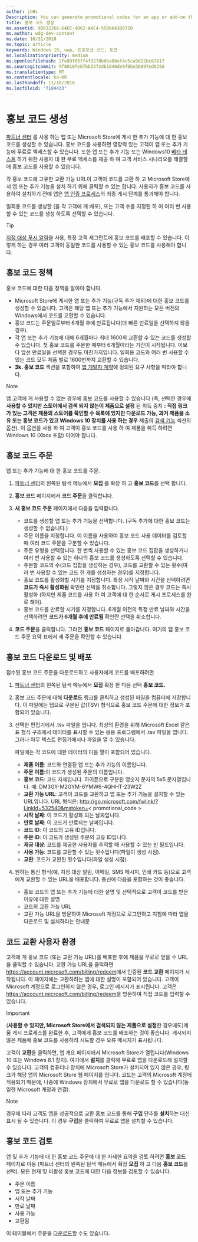 ```yaml
---
author: jnHs
Description: You can generate promotional codes for an app or add-on that you have published in the Microsoft Store.
title: 홍보 코드 생성
ms.assetid: 9B632266-64EC-4D62-A4C4-55B6643D8750
ms.author: wdg-dev-content
ms.date: 10/31/2018
ms.topic: article
keywords: Windows 10, uwp, 프로모션 코드, 토큰
ms.localizationpriority: medium
ms.openlocfilehash: 2fe89f65ff4f3278b0ba88ef4c5ca9d22bc67817
ms.sourcegitcommit: 9f8010fe67bb3372db1840de9f0be36097ed6258
ms.translationtype: MT
ms.contentlocale: ko-KR
ms.lasthandoff: 11/16/2018
ms.locfileid: "7104433"
---
```

# <a name="generate-promotional-codes"></a>홍보 코드 생성


[파트너 센터](https://partner.microsoft.com/dashboard) 를 사용 하는 앱 또는 Microsoft Store에 게시 한 추가 기능에 대 한 홍보 코드를 생성할 수 있습니다. 홍보 코드를 사용하면 영향력 있는 고객이 앱 또는 추가 기능에 무료로 액세스할 수 있습니다. 또한 앱 또는 추가 기능 또는 Windows10 [베타 테스트](beta-testing-and-targeted-distribution.md) 하기 위한 사용자 대 한 무료 액세스를 제공 하 여 고객 서비스 시나리오를 해결할에 홍보 코드를 사용할 수 있습니다. 

각 홍보 코드에 고유한 교환 가능 URL이 고객이 코드를 교환 하 고 Microsoft Store에서 앱 또는 추가 기능을 설치 하기 위해 클릭할 수 있는 합니다.  사용자가 홍보 코드를 사용하여 설치하기 전에 앱은 [앱 인증 프로세스](the-app-certification-process.md)의 최종 게시 단계를 통과해야 합니다.

일회용 코드를 생성할 (을 각 고객에 게 배포), 또는 고객 수를 지정된 하 여 여러 번 사용할 수 있는 코드를 생성 하도록 선택할 수 있습니다.

> [!TIP]
> [지정 대상 푸시 알림](send-push-notifications-to-your-apps-customers.md)을 사용, 특정 고객 세그먼트에 홍보 코드를 배포할 수 있습니다. 이렇게 하는 경우 여러 고객이 동일한 코드를 사용할 수 있는 홍보 코드를 사용해야 합니다.


## <a name="promotional-code-policies"></a>홍보 코드 정책

홍보 코드에 대한 다음 정책을 알아야 합니다.

-   Microsoft Store에 게시한 앱 또는 추가 기능(구독 추가 제외)에 대한 홍보 코드를 생성할 수 있습니다. 고객은 해당 앱 또는 추가 기능에서 지원하는 모든 버전의 Windows에서 코드를 교환할 수 있습니다.
-   홍보 코드는 주문일로부터 6개월 후에 만료됩니다(더 빠른 만료일을 선택하지 않을 경우).
-   각 앱 또는 추가 기능에 대해 6개월마다 최대 1600회 교환할 수 있는 코드를 생성할 수 있습니다. 첫 홍보 코드를 주문한 때부터 6개월이라는 기간이 시작됩니다. 이보다 앞선 만료일을 선택한 경우도 마찬가지입니다. 일회용 코드와 여러 번 사용할 수 있는 코드 모두 제품 별로 1600번까지 교환할 수 있습니다.
-   **3k. 홍보 코드** 섹션을 포함하여 [앱 개발자 계약](https://docs.microsoft.com/legal/windows/agreements/app-developer-agreement)에 정의된 요구 사항을 따라야 합니다.

> [!NOTE]
> 앱 고객에 게 사용할 수 없는 경우에 홍보 코드를 사용할 수 있습니다 (즉, 선택한 경우에 **사용할 수 있지만 스토어에서 검색 되지 않는이 제품으로 설정** 된 취득 중지 **: 직접 링크가 있는 고객은 제품의 스토어를 확인할 수 목록에 있지만 다운로드 가능, 과거 제품을 소유 또는 홍보 코드가 있고 Windows 10 장치를 사용 하는 경우** 제출의 [검색 기능](choose-visibility-options.md#discoverability) 섹션의 옵션). 이 옵션을 사용 하 여 고객이 홍보 코드를 사용 하 여 제품을 취득 하려면 Windows 10 (Xbox 포함) 이어야 합니다.


## <a name="order-promotional-codes"></a>홍보 코드 주문

앱 또는 추가 기능에 대 한 홍보 코드를 주문.

1.  [파트너 센터](https://partner.microsoft.com/dashboard)의 왼쪽된 탐색 메뉴에서 **모집** 를 확장 하 고 **홍보 코드**를 선택 합니다.

2.   **홍보 코드** 페이지에서 **코드 주문**을 클릭합니다.

3.  **새 홍보 코드 주문** 페이지에서 다음을 입력합니다.
    -   코드를 생성할 앱 또는 추가 기능을 선택합니다. (구독 추가에 대한 홍보 코드는 생성할 수 없습니다.)
    -   주문 이름을 지정합니다. 이 이름을 사용하여 홍보 코드 사용 데이터를 검토할 때 여러 코드 주문을 구분할 수 있습니다.
    -   주문 유형을 선택합니다. 한 번씩 사용할 수 있는 홍보 코드 집합을 생성하거나 여러 번 사용할 수 있는 하나의 홍보 코드를 생성하도록 선택할 수 있습니다.
    -   주문할 코드의 수(코드 집합을 생성하는 경우), 코드를 교환할 수 있는 횟수(여러 번 사용할 수 있는 코드 한 개를 생성하는 경우)를 지정합니다.
    -   홍보 코드를 활성화할 시기를 지정합니다. 특정 시작 날짜와 시간을 선택하려면 **코드가 즉시 활성화됨** 확인란 선택을 취소합니다. 그렇지 않은 경우 코드는 즉시 활성화 (하지만 제품 코드를 사용 하 여 고객에 대 한 순서로 게시 프로세스를 완료 해야).
    -   홍보 코드를 만료할 시기를 지정합니다. 6개월 이전의 특정 만료 날짜와 시간을 선택하려면 **코드가 6개월 후에 만료됨** 확인란 선택을 취소합니다.

4.  **코드 주문**을 클릭합니다. 그러면 **홍보 코드** 페이지로 돌아갑니다. 여기의 앱 홍보 코드 주문 요약 표에서 새 주문을 확인할 수 있습니다.


## <a name="download-and-distribute-promotional-codes"></a>홍보 코드 다운로드 및 배포

접수된 홍보 코드 주문을 다운로드하고 사용자에게 코드를 배포하려면

1.  [파트너 센터](https://partner.microsoft.com/dashboard)의 왼쪽된 탐색 메뉴에서 **모집** 확장 한 다음 선택 **홍보 코드.**
2.  홍보 코드 주문에 대해 **다운로드** 링크를 클릭하고 생성된 파일을 컴퓨터에 저장합니다. 이 파일에는 탭으로 구분된 값(TSV) 형식으로 홍보 코드 주문에 대한 정보가 포함되어 있습니다.
3.  선택한 편집기에서 .tsv 파일을 엽니다. 최상의 환경을 위해 Microsoft Excel 같은 표 형식 구조에서 데이터를 표시할 수 있는 응용 프로그램에서 .tsv 파일을 엽니다. 그러나 아무 텍스트 편집기에서나 파일을 열 수 있습니다.

    파일에는 각 코드에 대한 데이터의 다음 열이 포함되어 있습니다.

    -   **제품 이름**: 코드와 연결된 앱 또는 추가 기능의 이름입니다.
    -   **주문 이름**:이 코드가 생성된 주문의 이름입니다.
    -   **홍보 코드**: 코드 자체입니다. 하이픈으로 구분된 영숫자 문자의 5x5 문자열입니다. 예: DM3GY-M2GYM-6YMW6-4QHHT-23W2Z
    -   **교환 가능 URL**: 고객이 코드를 교환하고 앱 또는 추가 기능을 설치할 수 있는 URL입니다. URL 형식은: http://go.microsoft.com/fwlink/?LinkId=532540&mstoken=&lt; promotional_code >
    -   **시작 날짜**: 이 코드가 활성화 되는 날짜입니다.
    -   **만료 날짜**: 이 코드가 만료되는 날짜입니다.
    -   **코드 ID**: 이 코드의 고유 ID입니다.
    -   **주문 ID**: 이 코드가 생성된 주문의 고유 ID입니다.
    -   **제공 대상**: 코드를 제공한 사용자를 추적할 때 사용할 수 있는 빈 필드입니다.
    -   **사용 가능**: 코드를 교환할 수 있는 횟수입니다(파일이 생성 시점).
    -   **교환**: 코드가 교환된 횟수입니다(파일 생성 시점).

4.  원하는 통신 형식(예, 지정 대상 알림, 이메일, SMS 메시지, 인쇄 카드 등)으로 고객에게 교환할 수 있는 URL을 배포합니다. 통신에 다음을 포함하는 것이 좋습니다.
    -   홍보 코드의 앱 또는 추가 기능에 대한 설명 및 선택적으로 고객이 코드를 받은 이유에 대한 설명
    -   코드의 교환 가능 URL
    -   교환 가능 URL을 방문하여 Microsoft 계정으로 로그인하고 지침에 따라 앱을 다운로드 및 설치하라는 안내문


## <a name="code-redemption-user-experience"></a>코드 교환 사용자 환경

고객에 게 홍보 코드 (또는 교환 가능 URL)를 배포한 후에 제품을 무료로 얻을 수 URL을 클릭할 수 있습니다. 교환 가능 URL을 클릭하면 <https://account.microsoft.com/billing/redeem>에서 인증된 **코드 교환** 페이지가 시작됩니다. 이 페이지에는 교환하려는 앱에 대한 설명이 포함되어 있습니다. 고객이 Microsoft 계정으로 로그인하지 않은 경우, 로그인 메시지가 표시됩니다. 고객은 <https://account.microsoft.com/billing/redeem>을 방문하여 직접 코드를 입력할 수 있습니다.

> [!IMPORTANT]
> (**사용할 수 있지만, Microsoft Store에서 검색되지 않는 제품으로 설정**한 경우에도)제품 게시 프로세스를 완료한 후, 고객에게 홍보 코드를 배포하는 것이 좋습니다. 게시되지 않은 제품에 홍보 코드를 사용하려 시도할 경우 오류 메시지가 표시됩니다.

고객이 **교환**을 클릭하면, 앱 개요 페이지에서 Microsoft Store가 열립니다(Windows 10 또는 Windows 8.1 장치). 여기에서 **설치**를 클릭해 무료로 앱을 다운로드해 설치할 수 있습니다. 고객의 컴퓨터나 장치에 Microsoft Store가 설치되어 있지 않은 경우, 링크가 해당 앱의 Microsoft Store 웹 페이지를 엽니다. 코드는 고객의 Microsoft 계정에 적용되기 때문에, 나중에 Windows 장치에서 무료로 앱을 다운로드 할 수 있습니다(동일한 Microsoft 계정과 연결).

> [!NOTE]
> 경우에 따라 고객도 앱을 성공적으로 교환 홍보 코드를 통해 **구입** 단추를 **설치**하는 대신 표시 될 수 있습니다. 이 경우 **구입**을 클릭하여 무료로 앱을 설치할 수 있습니다.


## <a name="review-your-promotional-codes"></a>홍보 코드 검토

앱 및 추가 기능에 대 한 홍보 코드 주문에 대 한 자세한 요약을 검토 하려면 **홍보 코드** 페이지로 이동 (파트너 센터의 왼쪽된 탐색 메뉴에서 확장 **모집** 하 고 다음 **홍보 코드**를 선택). 모든 현재 및 비활성 홍보 코드에 대한 다음 정보를 검토할 수 있습니다.
-   주문 이름
-   앱 또는 추가 기능
-   시작 날짜
-   만료 날짜
-   사용 가능
-   교환됨

이 테이블에서 주문을 [다운로드](#download-and-distribute-promotional-codes)할 수도 있습니다.

 

